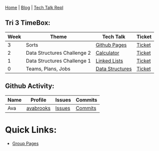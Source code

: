 [Home](https://avabrooks.github.io/avarepository/) | [Blog](https://avabrooks.github.io/avarepository/blog) | [Tech Talk Repl](https://replit.com/@avabrooks/Tri-3-TT#README.md)


## Tri 3 TimeBox: 

| Week | Theme | Tech Talk | Ticket | 
| ------ | ----- | ----- | ---- |
| 3| Sorts | [Github Pages](https://avabrooks.github.io/avarepository/sorts) | [Ticket](https://github.com/avabrooks/avarepository/issues/4)
| 2| Data Structures Challenge 2 | [Calculator](https://avabrooks.github.io/avarepository/blog) | [Ticket](https://github.com/avabrooks/avarepository/issues/3)
| 1| Data Structures Challenge 1 | [Linked Lists](https://avabrooks.github.io/avarepository/blog) | [Ticket](https://github.com/avabrooks/avarepository/issues/2)
| 0| Teams, Plans, Jobs | [Data Structures](https://avabrooks.github.io/avarepository/blog) | [Ticket](https://github.com/avabrooks/avarepository/issues/1)


## Github Activity:

| Name | Profile | Issues | Commits | 
| ------ | ----- | ----- | ---- |
| Ava| [avabrooks](https://github.com/avabrooks) | [Issues](https://github.com/avabrooks/swagketo/issues/assigned/avabrooks) | [Commits](https://github.com/avabrooks/swagketo/commits?author=avabrooks)


# Quick Links:
 - [Group Pages](https://avabrooks.github.io/swagketo/)








